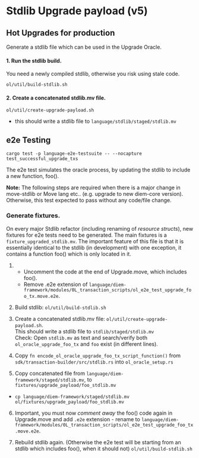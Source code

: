 # Stdlib Upgrade payload (v5)

## Hot Upgrades for production

Generate a stdlib file which can be used in the Upgrade Oracle.

#### 1. Run the stdlib build.

You need a newly compiled stdlib, otherwise you risk using stale code.

 `ol/util/build-stdlib.sh`
 
#### 2. Create a concatenated stdlib.mv file.

`ol/util/create-upgrade-payload.sh`

- this should write a stdlib file to `language/stdlib/staged/stdlib.mv`


## e2e Testing

`cargo test -p language-e2e-testsuite -- --nocapture test_successful_upgrade_txs`  

The e2e test simulates the oracle process, by updating the stdlib to include a new function, foo(). 

**Note:** 
The following steps are required when there is a major change in move-stdlib or Move lang etc.. (e.g. upgrade to new diem-core version). Otherwise, this test expected to pass without any code/file change.

### Generate fixtures.
On every major Stdlib refactor (including renaming of *resource structs*), new fixtures for e2e tests need to be generated.
The main fixtures is a `fixture_upgraded_stdlib.mv`.
The important feature of this file is that it is essentially identical to the stdlib (in development) with one exception, it contains a function foo() which is only located in it.

1. - Uncomment the code at the end of Upgrade.move, which includes foo().
   - Remove .e2e extension of `language/diem-framework/modules/0L_transaction_scripts/ol_e2e_test_upgrade_foo_tx.move.e2e`.

2. Build stdlib: `ol/util/build-stdlib.sh`

3. Create a concatenated stdlib.mv file: `ol/util/create-upgrade-payload.sh`.  
   This should write a stdlib file to `stdlib/staged/stdlib.mv`  
   Check: Open `stdlib.mv` as text and search/verify both `ol_oracle_upgrade_foo_tx` and `foo` exist (in different lines).

4. Copy `fn encode_ol_oracle_upgrade_foo_tx_script_function()` from `sdk/transaction-builder/src/stdlib.rs` into `ol_oracle_setup.rs`

5. Copy concatenated file from `language/diem-framework/staged/stdlib.mv`, to `fixtures/upgrade_payload/foo_stdlib.mv`

- `cp language/diem-framework/staged/stdlib.mv ol/fixtures/upgrade_payload/foo_stdlib.mv`

6. Important, you must now *comment away* the foo() code again in Upgrade.move and 
   add `.e2e` extension - rename to `language/diem-framework/modules/0L_transaction_scripts/ol_e2e_test_upgrade_foo_tx.move.e2e`.

7. Rebuild stdlib again. (Otherwise the e2e test will be starting from an stdlib which includes foo(), when it should not)
`ol/util/build-stdlib.sh`
